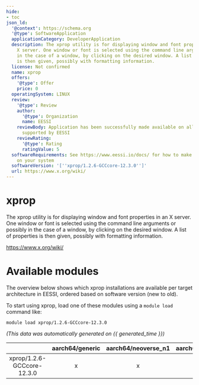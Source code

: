 ```yaml
---
hide:
- toc
json_ld:
  '@context': https://schema.org
  '@type': SoftwareApplication
  applicationCategory: DeveloperApplication
  description: The xprop utility is for displaying window and font properties in an
    X server. One window or font is selected using the command line arguments or possibly
    in the case of a window, by clicking on the desired window. A list of properties
    is then given, possibly with formatting information.
  license: Not confirmed
  name: xprop
  offers:
    '@type': Offer
    price: 0
  operatingSystem: LINUX
  review:
    '@type': Review
    author:
      '@type': Organization
      name: EESSI
    reviewBody: Application has been successfully made available on all architectures
      supported by EESSI
    reviewRating:
      '@type': Rating
      ratingValue: 5
  softwareRequirements: See https://www.eessi.io/docs/ for how to make EESSI available
    on your system
  softwareVersion: '[''xprop/1.2.6-GCCcore-12.3.0'']'
  url: https://www.x.org/wiki/
---
```


xprop
=====


The xprop utility is for displaying window and font properties in an X server. One window or font is selected using the command line arguments or possibly in the case of a window, by clicking on the desired window. A list of properties is then given, possibly with formatting information.

https://www.x.org/wiki/
# Available modules


The overview below shows which xprop installations are available per target architecture in EESSI, ordered based on software version (new to old).

To start using xprop, load one of these modules using a `module load` command like:

```shell
module load xprop/1.2.6-GCCcore-12.3.0
```

*(This data was automatically generated on {{ generated_time }})*  

| |aarch64/generic|aarch64/neoverse_n1|aarch64/neoverse_v1|x86_64/generic|x86_64/amd/zen2|x86_64/amd/zen3|x86_64/amd/zen4|x86_64/intel/haswell|x86_64/intel/sapphirerapids|x86_64/intel/skylake_avx512|
| :---: | :---: | :---: | :---: | :---: | :---: | :---: | :---: | :---: | :---: | :---: |
|xprop/1.2.6-GCCcore-12.3.0|x|x|x|x|x|x|x|x|-|x|
